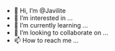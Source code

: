 - 👋 Hi, I’m @Javilite
- 👀 I’m interested in ...
- 🌱 I’m currently learning ...
- 💞️ I’m looking to collaborate on ...
- 📫 How to reach me ...

<!---
Javilite/Javilite is a ✨ special ✨ repository because its `README.md` (this file) appears on your GitHub profile.
You can click the Preview link to take a look at your changes.
--->
